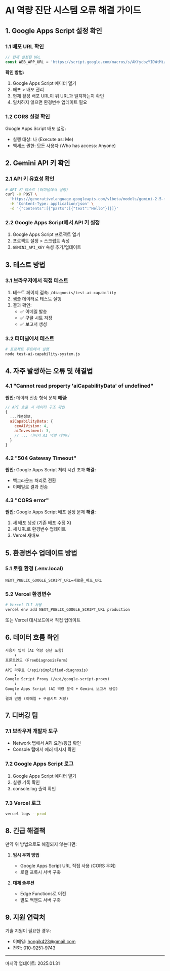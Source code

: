 # AI 역량 진단 시스템 오류 해결 가이드

## 1. Google Apps Script 설정 확인

### 1.1 배포 URL 확인
```javascript
// 현재 설정된 URL
const WEB_APP_URL = 'https://script.google.com/macros/s/AKfycbzYIDWtMiz9mUjuInH981lcKbN4DaXMkYxQ2CHYFMuSW0zd98D6ohdp5NbfdhqLnN0/exec';
```

**확인 방법:**
1. Google Apps Script 에디터 열기
2. 배포 > 배포 관리
3. 현재 활성 배포 URL이 위 URL과 일치하는지 확인
4. 일치하지 않으면 환경변수 업데이트 필요

### 1.2 CORS 설정 확인
Google Apps Script 배포 설정:
- 실행 대상: 나 (Execute as: Me)
- 액세스 권한: 모든 사용자 (Who has access: Anyone)

## 2. Gemini API 키 확인

### 2.1 API 키 유효성 확인
```bash
# API 키 테스트 (터미널에서 실행)
curl -X POST \
  'https://generativelanguage.googleapis.com/v1beta/models/gemini-2.5-flash:generateContent?key=YOUR_API_KEY' \
  -H 'Content-Type: application/json' \
  -d '{"contents":[{"parts":[{"text":"Hello"}]}]}'
```

### 2.2 Google Apps Script에서 API 키 설정
1. Google Apps Script 프로젝트 열기
2. 프로젝트 설정 > 스크립트 속성
3. `GEMINI_API_KEY` 속성 추가/업데이트

## 3. 테스트 방법

### 3.1 브라우저에서 직접 테스트
1. 테스트 페이지 접속: `/diagnosis/test-ai-capability`
2. 샘플 데이터로 테스트 실행
3. 결과 확인:
   - ✅ 이메일 발송
   - ✅ 구글 시트 저장
   - ✅ 보고서 생성

### 3.2 터미널에서 테스트
```bash
# 프로젝트 루트에서 실행
node test-ai-capability-system.js
```

## 4. 자주 발생하는 오류 및 해결법

### 4.1 "Cannot read property 'aiCapabilityData' of undefined"
**원인:** 데이터 전송 형식 문제
**해결:** 
```javascript
// API 호출 시 데이터 구조 확인
{
  ...기본정보,
  aiCapabilityData: {
    ceoAIVision: 4,
    aiInvestment: 3,
    // ... 나머지 AI 역량 데이터
  }
}
```

### 4.2 "504 Gateway Timeout"
**원인:** Google Apps Script 처리 시간 초과
**해결:** 
- 백그라운드 처리로 전환
- 이메일로 결과 전송

### 4.3 "CORS error"
**원인:** Google Apps Script 배포 설정 문제
**해결:**
1. 새 배포 생성 (기존 배포 수정 X)
2. 새 URL로 환경변수 업데이트
3. Vercel 재배포

## 5. 환경변수 업데이트 방법

### 5.1 로컬 환경 (.env.local)
```
NEXT_PUBLIC_GOOGLE_SCRIPT_URL=새로운_배포_URL
```

### 5.2 Vercel 환경변수
```bash
# Vercel CLI 사용
vercel env add NEXT_PUBLIC_GOOGLE_SCRIPT_URL production
```

또는 Vercel 대시보드에서 직접 업데이트

## 6. 데이터 흐름 확인

```
사용자 입력 (AI 역량 진단 포함)
    ↓
프론트엔드 (FreeDiagnosisForm)
    ↓
API 라우트 (/api/simplified-diagnosis)
    ↓
Google Script Proxy (/api/google-script-proxy)
    ↓
Google Apps Script (AI 역량 분석 + Gemini 보고서 생성)
    ↓
결과 반환 (이메일 + 구글시트 저장)
```

## 7. 디버깅 팁

### 7.1 브라우저 개발자 도구
- Network 탭에서 API 요청/응답 확인
- Console 탭에서 에러 메시지 확인

### 7.2 Google Apps Script 로그
1. Google Apps Script 에디터 열기
2. 실행 기록 확인
3. console.log 출력 확인

### 7.3 Vercel 로그
```bash
vercel logs --prod
```

## 8. 긴급 해결책

만약 위 방법으로도 해결되지 않는다면:

1. **임시 우회 방법**
   - Google Apps Script URL 직접 사용 (CORS 우회)
   - 로컬 프록시 서버 구축

2. **대체 솔루션**
   - Edge Functions로 이전
   - 별도 백엔드 서버 구축

## 9. 지원 연락처

기술 지원이 필요한 경우:
- 이메일: hongik423@gmail.com
- 전화: 010-9251-9743

---

마지막 업데이트: 2025.01.31